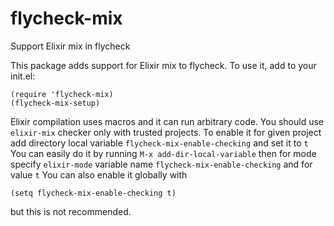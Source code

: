 # flycheck-mix
Support Elixir mix in flycheck

This package adds support for Elixir mix to flycheck.
To use it, add to your init.el:

    (require 'flycheck-mix)
    (flycheck-mix-setup)

Elixir compilation uses macros and it can run arbitrary code.
You should use `elixir-mix` checker only with trusted projects.
To enable it for given project add directory local variable
`flycheck-mix-enable-checking` and set it to `t`
You can easily do it by running `M-x add-dir-local-variable`
then for mode specify `elixir-mode`
variable name `flycheck-mix-enable-checking`
and for value `t`
You can also enable it globally with

    (setq flycheck-mix-enable-checking t)

but this is not recommended.
